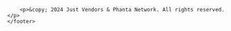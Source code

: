 
        <p>&copy; 2024 Just Vendors & Phanta Network. All rights reserved.</p>
    </footer>
</body>
</html>
